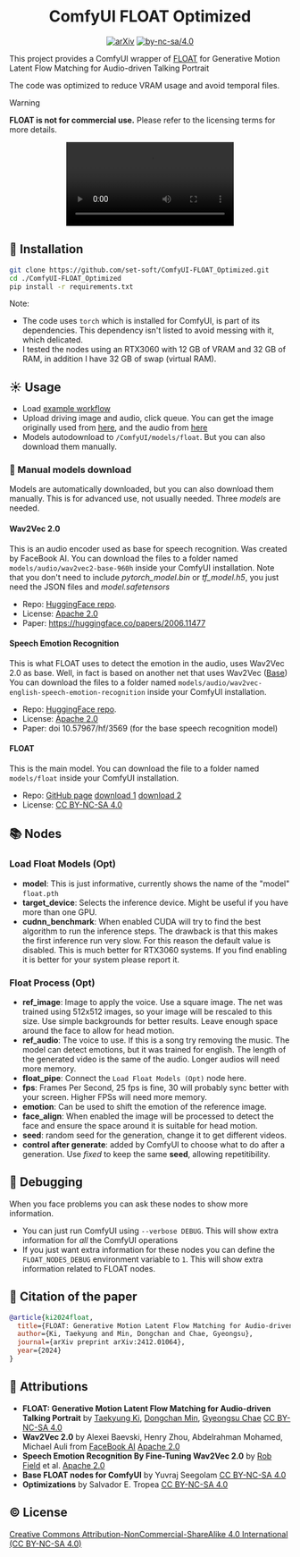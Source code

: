 <div align="center">

# ComfyUI FLOAT Optimized

[![arXiv](https://img.shields.io/badge/arXiv%20paper-2412.09013-b31b1b.svg)](https://arxiv.org/abs/2412.01064)
[![by-nc-sa/4.0](https://img.shields.io/badge/license-CC--BY--NC--SA--4.0-lightgrey)](https://creativecommons.org/licenses/by-nc-sa/4.0/deed.en)

</div>

This project provides a ComfyUI wrapper of [FLOAT](https://github.com/deepbrainai-research/float) for Generative Motion Latent Flow Matching for Audio-driven Talking Portrait

The code was optimized to reduce VRAM usage and avoid temporal files.

> [!WARNING]
> **FLOAT is not for commercial use.**
> Please refer to the licensing terms for more details.


<div align="center">
  <video src="https://github.com/user-attachments/assets/36626b4a-d3e5-4db9-87a7-ca0e949daee0" />
</div>


## 🚀 Installation

```bash
git clone https://github.com/set-soft/ComfyUI-FLOAT_Optimized.git
cd ./ComfyUI-FLOAT_Optimized
pip install -r requirements.txt
```

Note:
- The code uses `torch` which is installed for ComfyUI, is part of its dependencies.
  This dependency isn't listed to avoid messing with it, which delicated.
- I tested the nodes using an RTX3060 with 12 GB of VRAM and 32 GB of RAM, in addition I have 32 GB of swap (virtual RAM).

## ☀️ Usage

- Load [example workflow](float_workflow.json)
- Upload driving image and audio, click queue.
  You can get the image originally used from [here](https://raw.githubusercontent.com/deepbrainai-research/float/refs/heads/main/assets/sam_altman_512x512.jpg),
  and the audio from [here](https://github.com/deepbrainai-research/float/raw/refs/heads/main/assets/aud-sample-vs-1.wav)
- Models autodownload to `/ComfyUI/models/float`.
  But you can also download them manually.

### &#128190; Manual models download

Models are automatically downloaded, but you can also download them manually.
This is for advanced use, not usually needed.
Three *models* are needed.

#### Wav2Vec 2.0

This is an audio encoder used as base for speech recognition. Was created by FaceBook AI.
You can download the files to a folder named `models/audio/wav2vec2-base-960h` inside your ComfyUI installation.
Note that you don't need to include *pytorch_model.bin* or *tf_model.h5*, you just need the JSON files and *model.safetensors*

- Repo: [HuggingFace repo](https://huggingface.co/facebook/wav2vec2-base-960h).
- License: [Apache 2.0](https://choosealicense.com/licenses/apache-2.0/)
- Paper: https://huggingface.co/papers/2006.11477

#### Speech Emotion Recognition

This is what FLOAT uses to detect the emotion in the audio, uses Wav2Vec 2.0 as base.
Well, in fact is based on another net that uses Wav2Vec ([Base](https://huggingface.co/jonatasgrosman/wav2vec2-large-xlsr-53-english))
You can download the files to a folder named `models/audio/wav2vec-english-speech-emotion-recognition` inside your ComfyUI installation.

- Repo: [HuggingFace repo](https://huggingface.co/r-f/wav2vec-english-speech-emotion-recognition).
- License: [Apache 2.0](https://choosealicense.com/licenses/apache-2.0/)
- Paper: doi 10.57967/hf/3569 (for the base speech recognition model)

#### FLOAT

This is the main model.
You can download the file to a folder named `models/float` inside your ComfyUI installation.

- Repo: [GitHub page](https://github.com/deepbrainai-research/float)
        [download 1](https://drive.google.com/file/d/1rvWuM12cyvNvBQNCLmG4Fr2L1rpjQBF0/view?pli=1)
        [download 2](https://huggingface.co/yuvraj108c/float/resolve/main/float.pth?download=true)
- License: [CC BY-NC-SA 4.0](https://creativecommons.org/licenses/by-nc-sa/4.0/)


## &#128218; Nodes

### Load Float Models (Opt)

- **model**: This is just informative, currently shows the name of the "model" `float.pth`
- **target_device**: Selects the inference device. Might be useful if you have more than one GPU.
- **cudnn_benchmark**: When enabled CUDA will try to find the best algorithm to run the inference steps.
  The drawback is that this makes the first inference run very slow.
  For this reason the default value is disabled. This is much better for RTX3060 systems.
  If you find enabling it is better for your system please report it.

### Float Process (Opt)

- **ref_image**: Image to apply the voice. Use a square image. The net was trained using 512x512 images,
  so your image will be rescaled to this size. Use simple backgrounds for better results. Leave enough
  space around the face to allow for head motion.
- **ref_audio**: The voice to use. If this is a song try removing the music. The model can detect emotions,
  but it was trained for english. The length of the generated video is the same of the audio. Longer audios
  will need more memory.
- **float_pipe**: Connect the `Load Float Models (Opt)` node here.
- **fps**: Frames Per Second, 25 fps is fine, 30 will probably sync better with your screen. Higher FPSs
  will need more memory.
- **emotion**: Can be used to shift the emotion of the reference image.
- **face_align**: When enabled the image will be processed to detect the face and ensure the space around
  it is suitable for head motion.
- **seed**: random seed for the generation, change it to get different videos.
- **control after generate**: added by ComfyUI to choose what to do after a generation. Use *fixed* to
  keep the same **seed**, allowing repetitibility.

## &#128030; Debugging

When you face problems you can ask these nodes to show more information.

- You can just run ComfyUI using `--verbose DEBUG`.
  This will show extra information for *all* the ComfyUI operations
- If you just want extra information for these nodes you can define the `FLOAT_NODES_DEBUG` environment variable to `1`.
  This will show extra information related to FLOAT nodes.


## &#128279; Citation of the paper

```bibtex
@article{ki2024float,
  title={FLOAT: Generative Motion Latent Flow Matching for Audio-driven Talking Portrait},
  author={Ki, Taekyung and Min, Dongchan and Chae, Gyeongsu},
  journal={arXiv preprint arXiv:2412.01064},
  year={2024}
}
```

## &#128101; Attributions

- **FLOAT: Generative Motion Latent Flow Matching for Audio-driven Talking Portrait** by
  [Taekyung Ki](https://taekyungki.github.io), [Dongchan Min](https://kevinmin95.github.io), [Gyeongsu Chae](https://www.aistudios.com/ko)
  [CC BY-NC-SA 4.0](https://creativecommons.org/licenses/by-nc-sa/4.0/)
- **Wav2Vec 2.0**  by
  Alexei Baevski, Henry Zhou, Abdelrahman Mohamed, Michael Auli from [FaceBook AI](https://ai.meta.com/)
  [Apache 2.0](https://choosealicense.com/licenses/apache-2.0/)
- **Speech Emotion Recognition By Fine-Tuning Wav2Vec 2.0** by
  [Rob Field](https://huggingface.co/r-f) et al.
  [Apache 2.0](https://choosealicense.com/licenses/apache-2.0/)
- **Base FLOAT nodes for ComfyUI** by Yuvraj Seegolam [CC BY-NC-SA 4.0](https://creativecommons.org/licenses/by-nc-sa/4.0/)
- **Optimizations** by Salvador E. Tropea [CC BY-NC-SA 4.0](https://creativecommons.org/licenses/by-nc-sa/4.0/)

## ©️  License

[Creative Commons Attribution-NonCommercial-ShareAlike 4.0 International (CC BY-NC-SA 4.0)](https://creativecommons.org/licenses/by-nc-sa/4.0/)
